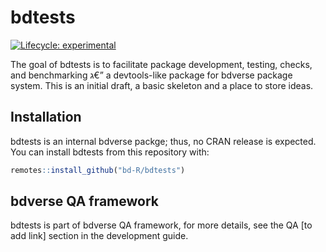 
<!-- README.md is generated from README.Rmd. Please edit that file -->

# bdtests

<!-- badges: start -->

[![Lifecycle:
experimental](https://img.shields.io/badge/lifecycle-experimental-orange.svg)](https://www.tidyverse.org/lifecycle/#experimental)
<!-- badges: end -->

The goal of bdtests is to facilitate package development, testing,
checks, and benchmarking ג€” a devtools-like package for bdverse package
system. This is an initial draft, a basic skeleton and a place to store
ideas.

## Installation

bdtests is an internal bdverse packge; thus, no CRAN release is
expected. You can install bdtests from this repository with:

``` r
remotes::install_github("bd-R/bdtests")
```

## bdverse QA framework

bdtests is part of bdverse QA framework, for more details, see the QA
\[to add link\] section in the development guide.

